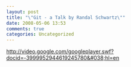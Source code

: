 ```yaml
---
layout: post
title: "\"Git - a Talk by Randal Schwartz\""
date: 2008-05-06 13:53
comments: true
categories: Uncategorized
---
```

<a href="http://video.google.com/googleplayer.swf?docid=-3999952944619245780&#038;hl=en">http://video.google.com/googleplayer.swf?docid=-3999952944619245780&#038;hl=en</a>
